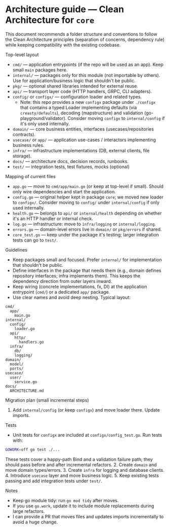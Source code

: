# Architecture guide — Clean Architecture for `core`

This document recommends a folder structure and conventions to follow the Clean Architecture principles (separation of concerns, dependency rule) while keeping compatibility with the existing codebase.

Top-level layout

- `cmd/` — application entrypoints (if the repo will be used as an app). Keep small `main` packages here.
- `internal/` — packages only for this module (not importable by others). Use for application/business logic that shouldn't be public.
- `pkg/` — optional shared libraries intended for external reuse.
- `api/` — transport layer code (HTTP handlers, GRPC, CLI adapters).
- `config/` or `configx/` — configuration loader and related types.
  - Note: this repo provides a new `configx` package under `./configx` that contains a typed Loader implementing defaults (via `creasty/defaults`), decoding (mapstructure) and validation (go-playground/validator). Consider moving `configx` to `internal/config` if it's only used internally.
- `domain/` — core business entities, interfaces (usecases/repositories contracts).
- `usecase/` or `app/` — application use-cases / interactors implementing business rules.
- `infra/` — infrastructure implementations (DB, external clients, file storage).
- `docs/` — architecture docs, decision records, runbooks.
- `test/` — integration tests, test fixtures, mocks (optional)

Mapping of current files

- `app.go` — move to `cmd/app/main.go` (or keep at top-level if small). Should only wire dependencies and start the application.
- `config.go` — original helper kept in package `core`; we moved new loader to `configx/`. Consider moving to `config/` under `internal/config` if only used internally.
- `health.go` — belongs to `api/` or `internal/health` depending on whether it's an HTTP handler or internal check.
- `log.go` — infrastructure: move to `infra/logging` or `internal/logging`.
- `errors.go` — domain-level errors live in `domain/` or `pkg/errors` if shared.
- `core_test.go` — keep under the package it's testing; larger integration tests can go to `test/`.

Guidelines

- Keep packages small and focused. Prefer `internal/` for implementation that shouldn't be public.
- Define interfaces in the package that needs them (e.g., domain defines repository interfaces; infra implements them). This keeps the dependency direction from outer layers inward.
- Keep wiring (concrete implementations, fx, DI) at the application entrypoint (`cmd/`) or a dedicated `app/` package.
- Use clear names and avoid deep nesting. Typical layout:

```
cmd/
  app/
    main.go
internal/
  config/
    loader.go
  api/
    http/
      handlers.go
  infra/
    db/
    logging/
domain/
  model/
  ports/
usecase/
  user/
    service.go
docs/
  ARCHITECTURE.md
```

Migration plan (small incremental steps)

1. Add `internal/config` (or keep `configx`) and move loader there. Update imports.

Tests

- Unit tests for `configx` are included at `configx/config_test.go`. Run tests with:

```bash
GOWORK=off go test ./...
```

These tests cover a happy-path Bind and a validation failure path; they should pass before and after incremental refactors.
2. Create `domain` and move domain types/errors.
3. Create `infra` for logging and database clients.
4. Introduce `usecase` layer and move business logic.
5. Keep existing tests passing and add integration tests under `test/`.

Notes

- Keep go module tidy: run `go mod tidy` after moves.
- If you use `go.work`, update it to include module replacements during large refactors.
- I can provide a PR that moves files and updates imports incrementally to avoid a huge change.
